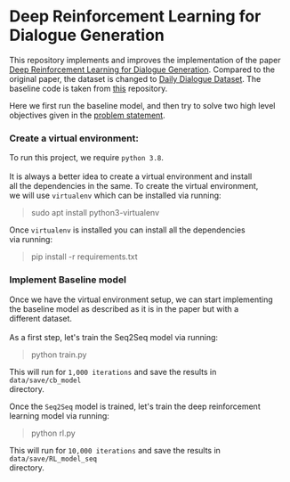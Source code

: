# Deep Reinforcement Learning for Dialogue Generation
This repository implements and improves the implementation of the paper  
[Deep Reinforcement Learning for Dialogue Generation](https://arxiv.org/abs/1606.01541). Compared to the  
original paper, the dataset is changed to [Daily Dialogue Dataset](https://paperswithcode.com/dataset/dailydialog). The   
baseline code is taken from [this](https://github.com/Ls-Dai/Deep-Reinforcement-Learning-for-Dialogue-Generation-in-PyTorch) repository.

Here we first run the baseline model, and then try to solve two high level  
objectives given in the [problem statement](docs/Chatbot%20Project.pdf).
  
### Create a virtual environment:
To run this project, we require `python 3.8`.  <br>  
It is always a better idea to create a virtual environment and install  
all the dependencies in the same. To create the virtual environment,  
we will use `virtualenv` which can be installed via running:
> sudo apt install python3-virtualenv

Once `virtualenv` is installed you can install all the dependencies  
via running:
> pip install -r requirements.txt


### Implement Baseline model
Once we have the virtual environment setup, we can start implementing  
the baseline model as described as it is in the paper but with a  
different dataset.  <br>  
As a first step, let's train the Seq2Seq model via running:
> python train.py

This will run for `1,000 iterations` and save the results in `data/save/cb_model`   
directory.

Once the `Seq2Seq` model is trained, let's train the deep reinforcement  
learning model via running:
> python rl.py

This will run for `10,000 iterations` and save the results in `data/save/RL_model_seq`  
directory.
